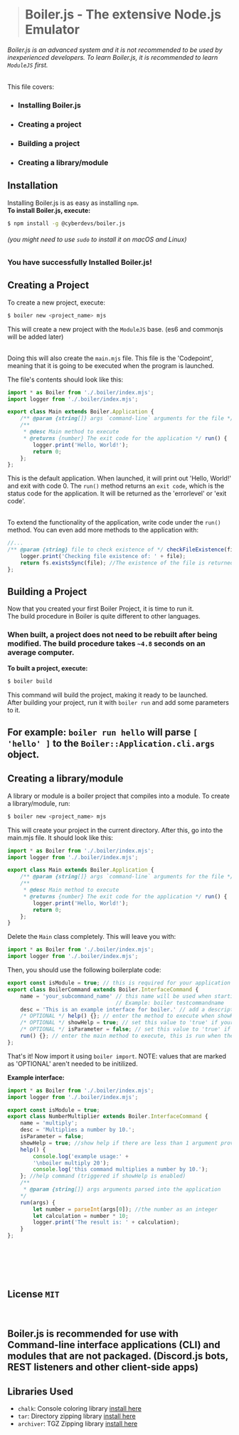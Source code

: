 > # **Boiler.js** - The extensive Node.js Emulator
###### Boiler.js is an advanced system and it is not recommended to be used by inexperienced developers. To learn Boiler.js, it is recommended to learn `ModuleJS` first.

This file covers: 
- ### Installing Boiler.js
- ### Creating a project
- ### Building a project
- ### Creating a library/module

## **Installation**
Installing Boiler.js is as easy as installing `npm`.<br>
**To install Boiler.js, execute:**
```sh
$ npm install -g @cyberdevs/boiler.js 
```
###### (you might need to use `sudo` to install it on macOS and Linux)
### You have successfully Installed Boiler.js!


## **Creating a Project**
To create a new project, execute:

```sh
$ boiler new <project_name> mjs
```

This will create a new project with the `ModuleJS` base. (es6 and commonjs will be added later)
<br><br>

Doing this will also create the `main.mjs` file.
This file is the 'Codepoint', meaning that it is going to be executed when the program is launched.
<br>

The file's contents should look like this:

```js
import * as Boiler from './.boiler/index.mjs';
import logger from './.boiler/index.mjs';

export class Main extends Boiler.Application {
    /** @param {string[]} args `command-line` arguments for the file */ constructor(args) { super(); this.app = {}; this.app.args = args; };
    /** 
     * @desc Main method to execute
     * @returns {number} The exit code for the application */ run() { 
        logger.print('Hello, World!');
        return 0;
    };
}; 
```

This is the default application. When launched, it will print out 'Hello, World!' and exit with code 0.
The `run()` method returns an `exit code`, which is the status code for the application.
It will be returned as the 'errorlevel' or 'exit code'.
<br><br>

To extend the functionality of the application, write code under the `run()` method.
You can even add more methods to the application with:

```js
//...
/** @param {string} file to check existence of */ checkFileExistence(file) {
    logger.print('Checking file existence of: ' + file);
    return fs.existsSync(file); //The existence of the file is returned by this function.
}; 
```

## **Building a Project**

Now that you created your first Boiler Project, it is time to run it.
<br> The build procedure in Boiler is quite different to other languages.
<br>

### When built, a project does not need to be rebuilt after being modified. The build procedure takes `~4.8` seconds on an average computer.
**To built a project, execute:**

```sh
$ boiler build
``` 


This command will build the project, making it ready to be launched.
<br>
After building your project, run it with `boiler run` and add some parameters to it.
<br>

**For example**: `boiler run hello` will parse `[ 'hello' ]` to the `Boiler::Application.cli.args` object.
---

## **Creating a library/module**

A library or module is a boiler project that compiles into a module.
To create a library/module, run:

```sh
$ boiler new <project_name> mjs
```

This will create your project in the current directory.
After this, go into the main.mjs file. It should look like this:

```js
import * as Boiler from './.boiler/index.mjs';
import logger from './.boiler/index.mjs';

export class Main extends Boiler.Application {
    /** @param {string[]} args `command-line` arguments for the file */ constructor(args) { super(); this.app = {}; this.app.args = args; };
    /** 
     * @desc Main method to execute
     * @returns {number} The exit code for the application */ run() { 
        logger.print('Hello, World!');
        return 0;
    };
}
```

Delete the `Main` class completely. This will leave you with:

```js
import * as Boiler from './.boiler/index.mjs';
import logger from './.boiler/index.mjs';
```

Then, you should use the following boilerplate code:

```js
export const isModule = true; // this is required for your application to be recognized as a module.
export class BoilerCommand extends Boiler.InterfaceCommand {
    name = 'your_subcommand_name' // this name will be used when starting your interface. (CANNOT INCLUDE SPACE)
                                  // Example: boiler testcommandname
    desc = 'This is an example interface for boiler.' // add a description to your command.
    /* OPTIONAL */ help() {}; // enter the method to execute when showHelp is 'true' and no arguments are provided
    /* OPTIONAL */ showHelp = true; // set this value to 'true' if your command requires arguments.
    /* OPTIONAL */ isParameter = false; // set this value to 'true' if your command should be treated like a parameter
    run() {}; // enter the main method to execute, this is run when the interface is launched successfully.
};
```

That's it! Now import it using `boiler import`.
NOTE: values that are marked as 'OPTIONAL' aren't needed to be initilized. 

**Example interface:**

```js
import * as Boiler from './.boiler/index.mjs';
import logger from './.boiler/index.mjs';

export const isModule = true;
export class NumberMultiplier extends Boiler.InterfaceCommand {
    name = 'multiply';
    desc = 'Multiplies a number by 10.';
    isParameter = false;
    showHelp = true; //show help if there are less than 1 argument provided to the application
    help() {
        console.log('example usage:' + 
        '\nboiler multiply 20');
        console.log('this command multiplies a number by 10.');
    }; //help command (triggered if showHelp is enabled)
    /** 
     * @param {string[]} args arguments parsed into the application
    */
    run(args) {
        let number = parseInt(args[0]); //the number as an integer
        let calculation = number * 10;
        logger.print('The result is: ' + calculation);
    }
};
```


<br><br><br></br>

## **License** `MIT`

<br>

## Boiler.js is recommended for use with Command-line interface applications (CLI) and modules that are not packaged. (Discord.js bots, REST listeners and other client-side apps)
## Libraries Used
* `chalk`: Console coloring library [install here](https://www.npmjs.com/package/chalk)
* `tar`: Directory zipping library  [install here](https://www.npmjs.com/package/tar)
* `archiver`: TGZ Zipping library   [install here](https://www.npmjs.com/package/archiver)